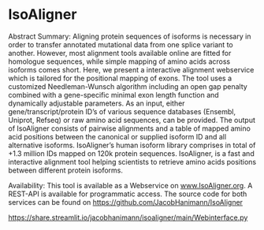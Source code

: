 # IsoAligner

Abstract
Summary: 
Aligning protein sequences of isoforms is necessary in order to transfer annotated mutational data from one splice variant to another. However, most alignment tools available online are fitted for homologue sequences, while simple mapping of amino acids across isoforms comes short. Here, we present a interactive alignment webservice which is tailored for the positional mapping of exons. The tool uses a customized Needleman-Wunsch algorithm including an open gap penalty combined with a gene-specific minimal exon length function and dynamically adjustable parameters. As an input, either gene/transcript/protein ID’s of various sequence databases (Ensembl, Uniprot, Refseq) or raw amino acid sequences, can be provided. The output of IsoAligner consists of pairwise alignments and a table of mapped amino acid positions between the canonical or supplied isoform ID and all alternative isoforms. IsoAligner’s human isoform library comprises in total of +1.3 million IDs mapped on 120k protein sequences. IsoAligner, is a fast and interactive alignment tool helping scientists to retrieve amino acids positions between different protein isoforms.

Availability: This tool is available as a Webservice on www.IsoAligner.org. A REST-API is available for programmatic access. The source code for both services can be found on https://github.com/JacobHanimann/IsoAligner

https://share.streamlit.io/jacobhanimann/isoaligner/main/Webinterface.py

